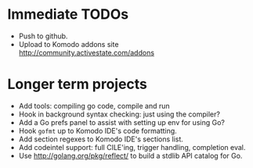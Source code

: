 # Immediate TODOs

- Push to github.
- Upload to Komodo addons site <http://community.activestate.com/addons>


# Longer term projects

- Add tools: compiling go code, compile and run
- Hook in background syntax checking: just using the compiler?
- Add a Go prefs panel to assist with setting up env for using Go?
- Hook `gofmt` up to Komodo IDE's code formatting.
- Add section regexes to Komodo IDE's sections list.
- Add codeintel support: full CILE'ing, trigger handling, completion eval.
- Use <http://golang.org/pkg/reflect/> to build a stdlib API catalog for Go.


